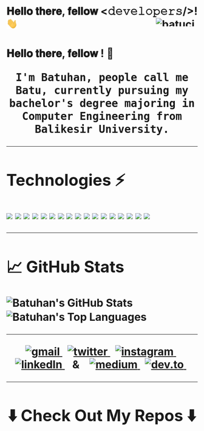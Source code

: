 <div>
<h1> 𝐇𝐞𝐥𝐥𝐨 𝐭𝐡𝐞𝐫𝐞, 𝐟𝐞𝐥𝐥𝐨𝐰 <𝚍𝚎𝚟𝚎𝚕𝚘𝚙𝚎𝚛𝚜/>! <img src="https://github.com/ABSphreak/ABSphreak/blob/master/gifs/Hi.gif" width="30px">&nbsp;&nbsp;&nbsp;&nbsp;&nbsp;&nbsp; <img align = "right" width="110" height="22" src ="https://komarev.com/ghpvc/?username=batucimenn" alt="batucimenn Profile Views"/></h1>
</div>
<h1>𝐇𝐞𝐥𝐥𝐨 𝐭𝐡𝐞𝐫𝐞, 𝐟𝐞𝐥𝐥𝐨𝐰 <coder/>!  👋
<p align="center">
  <samp>I'm Batuhan, people call me Batu, currently pursuing my bachelor's degree majoring in Computer Engineering from Balikesir University.
  </samp>
</p>
<hr>
<h2>Technologies ⚡</h2>
<p>
  <img src="https://img.shields.io/badge/-java-E34A86?style=plastic-square&logo=java"/>
  <img src="https://img.shields.io/badge/-C#-E34A86?style=plastic-square&logo=csharp"/>
  <img src="https://img.shields.io/badge/-Python-E34A86?style=plastic-square&logo=python"/>
  
  <img src="https://img.shields.io/badge/-HTML5-E34F26?style=plastic-square&logo=html5&logoColor=white"/>
  <img src="https://img.shields.io/badge/-CSS3-1572B6?style=plastic-square&logo=css3&logoColor=white"/>
  <img src="https://img.shields.io/badge/-PHP-1572B6?style=plastic-square&logo=php&logoColor=white"/>
  <img src="https://img.shields.io/badge/-Bootstrap-563D7C?style=plastic-square&logo=bootstrap"/> 
  
  <img src="https://img.shields.io/badge/-Git-F44D27?style=plastic-square&logo=git&logoColor=white"/>
  <img src="https://img.shields.io/badge/-Github-181717?style=plastic-square&logo=github&logoColor=white"/>
  
  <img src="https://img.shields.io/badge/-MongoDB-black?style=plastic-square&logo=mongodb"/>
  <img src="https://img.shields.io/badge/-MySQL-F29111?style=plastic-square&logo=mysql&logoColor=white"/> 
  
  <img src="https://img.shields.io/badge/-Visual Studio-641A77?style=plastic&logo=visual-studio&logoColor=white"/>
  <img src="https://img.shields.io/badge/-Anaconda-641A77?style=plastic&logo=anaconda&logoColor=white"/>
  <img src="https://img.shields.io/badge/-Eclipse-641A77?style=plastic&logo=eclipse&logoColor=white"/>  
  
  <img src="https://img.shields.io/badge/Microsoft%20Azure-232F7E?style=plastic-square&logo=microsoft-azure"/> 
  
  <img src="https://img.shields.io/badge/-Trello-0079BF?style=plastic-square&logo=trello&logoColor=white"/>
 
  <img src="https://img.shields.io/badge/-Debian-A80030?style=plastic-square&logo=debian&logoColor=white"/> 
</p> 
<hr>
<h2>&#x1f4c8; GitHub Stats</h2> 
<p>
  <img style="margin:20" align = "center" width="500" height="200" src ="https://github-readme-stats.vercel.app/api?username=batucimenn&hide_border=true&show_icons=true&count_private=true&line_height=27&hide=issues,contribs" alt="Batuhan's GitHub Stats"/>
  <img align = "center" width="300" height="200" src="https://github-readme-stats.vercel.app/api/top-langs/?username=batucimenn&hide_border=true&show_icons=true&langs_count=3" alt="Batuhan's Top Languages"/>   
</p>  
<hr>
<p align="center">
  <a href="mailto:batu.cimenn@gmail.com?subject=Hello, From Github" target="_blank">
    <img src="https://img.shields.io/badge/gmail-%23D14836.svg?&style=for-the-badge&logo=gmail&logoColor=white&color=D4493E" alt="gmail" />
  </a>&nbsp;
  <a href="https://twitter.com/batu_cimenn" target="_blank">
    <img src="https://img.shields.io/badge/twitter-%231DA1F2.svg?&style=for-the-badge&logo=twitter&logoColor=white&color=1DA1F2" alt="twitter"/>
  </a>&nbsp;
  <a href="https://instagram.com/batu.cimenn" target="_blank">
    <img src="https://img.shields.io/badge/instagram-%23E4405F.svg?&style=for-the-badge&logo=instagram&logoColor=white&color=D62E70" alt="instagram"/>
  </a>&nbsp;
  <a href="https://www.linkedin.com/in/batucimenn" target="_blank">
    <img src="https://img.shields.io/badge/linkedin-%230077B5.svg?&style=for-the-badge&logo=linkedin&logoColor=white&color=0A66C2" alt="linkedIn"/>
  </a>&nbsp;&nbsp; & &nbsp;&nbsp;
  <a href="https://medium.com/@batu.cimenn" target="_blank">
    <img src="https://img.shields.io/badge/medium-%2312100E.svg?&style=for-the-badge&logo=medium&logoColor=white&color=grey" alt="medium"/>
  </a>&nbsp;                                            
  <a href="https://dev.to/ileriayo" target="_blank">
    <img src="https://img.shields.io/badge/dev.to-%2312100E.svg?&style=for-the-badge&logo=dev.to&logoColor=white&color=black" alt="dev.to" /> 
  </a>&nbsp; 
</p>
<hr>
<h2  align="center"> ⬇️ Check Out My Repos ⬇️</h2>
